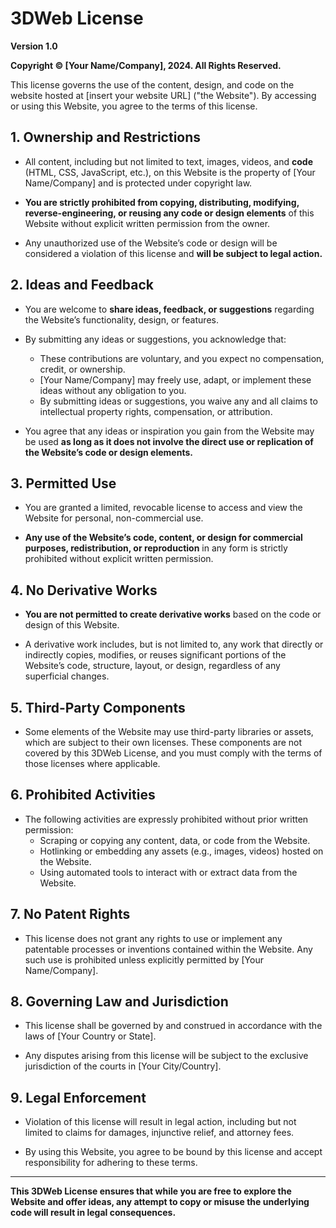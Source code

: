 # 3DWeb License
**Version 1.0**

**Copyright © [Your Name/Company], 2024. All Rights Reserved.**

This license governs the use of the content, design, and code on the website hosted at [insert your website URL] ("the Website"). By accessing or using this Website, you agree to the terms of this license.

## 1. Ownership and Restrictions

- All content, including but not limited to text, images, videos, and **code** (HTML, CSS, JavaScript, etc.), on this Website is the property of [Your Name/Company] and is protected under copyright law.
  
- **You are strictly prohibited from copying, distributing, modifying, reverse-engineering, or reusing any code or design elements** of this Website without explicit written permission from the owner.

- Any unauthorized use of the Website’s code or design will be considered a violation of this license and **will be subject to legal action.**

## 2. Ideas and Feedback

- You are welcome to **share ideas, feedback, or suggestions** regarding the Website’s functionality, design, or features.
  
- By submitting any ideas or suggestions, you acknowledge that:
  - These contributions are voluntary, and you expect no compensation, credit, or ownership.
  - [Your Name/Company] may freely use, adapt, or implement these ideas without any obligation to you.
  - By submitting ideas or suggestions, you waive any and all claims to intellectual property rights, compensation, or attribution.

- You agree that any ideas or inspiration you gain from the Website may be used **as long as it does not involve the direct use or replication of the Website’s code or design elements.**

## 3. Permitted Use

- You are granted a limited, revocable license to access and view the Website for personal, non-commercial use.

- **Any use of the Website’s code, content, or design for commercial purposes, redistribution, or reproduction** in any form is strictly prohibited without explicit written permission.

## 4. No Derivative Works

- **You are not permitted to create derivative works** based on the code or design of this Website.
  
- A derivative work includes, but is not limited to, any work that directly or indirectly copies, modifies, or reuses significant portions of the Website’s code, structure, layout, or design, regardless of any superficial changes.

## 5. Third-Party Components

- Some elements of the Website may use third-party libraries or assets, which are subject to their own licenses. These components are not covered by this 3DWeb License, and you must comply with the terms of those licenses where applicable.

## 6. Prohibited Activities

- The following activities are expressly prohibited without prior written permission:
  - Scraping or copying any content, data, or code from the Website.
  - Hotlinking or embedding any assets (e.g., images, videos) hosted on the Website.
  - Using automated tools to interact with or extract data from the Website.

## 7. No Patent Rights

- This license does not grant any rights to use or implement any patentable processes or inventions contained within the Website. Any such use is prohibited unless explicitly permitted by [Your Name/Company].

## 8. Governing Law and Jurisdiction

- This license shall be governed by and construed in accordance with the laws of [Your Country or State].
  
- Any disputes arising from this license will be subject to the exclusive jurisdiction of the courts in [Your City/Country].

## 9. Legal Enforcement

- Violation of this license will result in legal action, including but not limited to claims for damages, injunctive relief, and attorney fees.

- By using this Website, you agree to be bound by this license and accept responsibility for adhering to these terms.

---

**This 3DWeb License ensures that while you are free to explore the Website and offer ideas, any attempt to copy or misuse the underlying code will result in legal consequences.**
